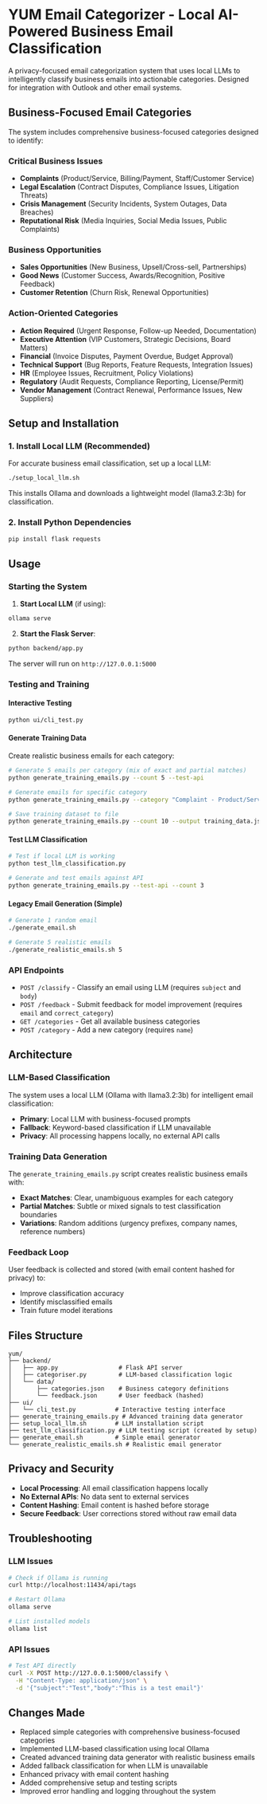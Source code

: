 # YUM Email Categorizer - Local AI-Powered Business Email Classification

A privacy-focused email categorization system that uses local LLMs to intelligently classify business emails into actionable categories. Designed for integration with Outlook and other email systems.

## Business-Focused Email Categories

The system includes comprehensive business-focused categories designed to identify:

### Critical Business Issues
- **Complaints** (Product/Service, Billing/Payment, Staff/Customer Service)
- **Legal Escalation** (Contract Disputes, Compliance Issues, Litigation Threats)
- **Crisis Management** (Security Incidents, System Outages, Data Breaches)
- **Reputational Risk** (Media Inquiries, Social Media Issues, Public Complaints)

### Business Opportunities
- **Sales Opportunities** (New Business, Upsell/Cross-sell, Partnerships)
- **Good News** (Customer Success, Awards/Recognition, Positive Feedback)
- **Customer Retention** (Churn Risk, Renewal Opportunities)

### Action-Oriented Categories
- **Action Required** (Urgent Response, Follow-up Needed, Documentation)
- **Executive Attention** (VIP Customers, Strategic Decisions, Board Matters)
- **Financial** (Invoice Disputes, Payment Overdue, Budget Approval)
- **Technical Support** (Bug Reports, Feature Requests, Integration Issues)
- **HR** (Employee Issues, Recruitment, Policy Violations)
- **Regulatory** (Audit Requests, Compliance Reporting, License/Permit)
- **Vendor Management** (Contract Renewal, Performance Issues, New Suppliers)

## Setup and Installation

### 1. Install Local LLM (Recommended)
For accurate business email classification, set up a local LLM:
```bash
./setup_local_llm.sh
```
This installs Ollama and downloads a lightweight model (llama3.2:3b) for classification.

### 2. Install Python Dependencies
```bash
pip install flask requests
```

## Usage

### Starting the System
1. **Start Local LLM** (if using):
```bash
ollama serve
```

2. **Start the Flask Server**:
```bash
python backend/app.py
```
The server will run on `http://127.0.0.1:5000`

### Testing and Training

#### Interactive Testing
```bash
python ui/cli_test.py
```

#### Generate Training Data
Create realistic business emails for each category:
```bash
# Generate 5 emails per category (mix of exact and partial matches)
python generate_training_emails.py --count 5 --test-api

# Generate emails for specific category
python generate_training_emails.py --category "Complaint - Product/Service" --count 10

# Save training dataset to file
python generate_training_emails.py --count 10 --output training_data.json
```

#### Test LLM Classification
```bash
# Test if local LLM is working
python test_llm_classification.py

# Generate and test emails against API
python generate_training_emails.py --test-api --count 3
```

#### Legacy Email Generation (Simple)
```bash
# Generate 1 random email
./generate_email.sh

# Generate 5 realistic emails
./generate_realistic_emails.sh 5
```

### API Endpoints
- `POST /classify` - Classify an email using LLM (requires `subject` and `body`)
- `POST /feedback` - Submit feedback for model improvement (requires `email` and `correct_category`)
- `GET /categories` - Get all available business categories
- `POST /category` - Add a new category (requires `name`)

## Architecture

### LLM-Based Classification
The system uses a local LLM (Ollama with llama3.2:3b) for intelligent email classification:
- **Primary**: Local LLM with business-focused prompts
- **Fallback**: Keyword-based classification if LLM unavailable
- **Privacy**: All processing happens locally, no external API calls

### Training Data Generation
The `generate_training_emails.py` script creates realistic business emails with:
- **Exact Matches**: Clear, unambiguous examples for each category
- **Partial Matches**: Subtle or mixed signals to test classification boundaries
- **Variations**: Random additions (urgency prefixes, company names, reference numbers)

### Feedback Loop
User feedback is collected and stored (with email content hashed for privacy) to:
- Improve classification accuracy
- Identify misclassified emails
- Train future model iterations

## Files Structure

```
yum/
├── backend/
│   ├── app.py                 # Flask API server
│   ├── categoriser.py         # LLM-based classification logic
│   └── data/
│       ├── categories.json    # Business category definitions
│       └── feedback.json      # User feedback (hashed)
├── ui/
│   └── cli_test.py           # Interactive testing interface
├── generate_training_emails.py # Advanced training data generator
├── setup_local_llm.sh        # LLM installation script
├── test_llm_classification.py # LLM testing script (created by setup)
├── generate_email.sh         # Simple email generator
└── generate_realistic_emails.sh # Realistic email generator
```

## Privacy and Security

- **Local Processing**: All email classification happens locally
- **No External APIs**: No data sent to external services
- **Content Hashing**: Email content is hashed before storage
- **Secure Feedback**: User corrections stored without raw email data

## Troubleshooting

### LLM Issues
```bash
# Check if Ollama is running
curl http://localhost:11434/api/tags

# Restart Ollama
ollama serve

# List installed models
ollama list
```

### API Issues
```bash
# Test API directly
curl -X POST http://127.0.0.1:5000/classify \
  -H "Content-Type: application/json" \
  -d '{"subject":"Test","body":"This is a test email"}'
```

## Changes Made

*   Replaced simple categories with comprehensive business-focused categories
*   Implemented LLM-based classification using local Ollama
*   Created advanced training data generator with realistic business emails
*   Added fallback classification for when LLM is unavailable
*   Enhanced privacy with email content hashing
*   Added comprehensive setup and testing scripts
*   Improved error handling and logging throughout the system
